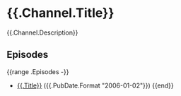# {{.Channel.Title}}

{{.Channel.Description}}

## Episodes
{{range .Episodes -}}
- [{{.Title}}]({{.URL}}) ({{.PubDate.Format "2006-01-02"}})
{{end}}
